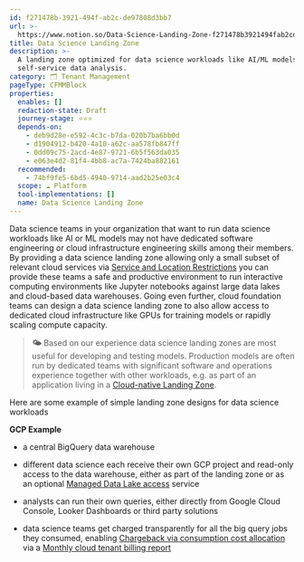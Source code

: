 ```yaml
---
id: f271478b-3921-494f-ab2c-de97808d3bb7
url: >-
  https://www.notion.so/Data-Science-Landing-Zone-f271478b3921494fab2cde97808d3bb7
title: Data Science Landing Zone
description: >-
  A landing zone optimized for data science workloads like AI/ML models and
  self-service data analysis.
category: 🗂 Tenant Management
pageType: CFMMBlock
properties:
  enables: []
  redaction-state: Draft
  journey-stage: ⭐️⭐️⭐️
  depends-on:
    - deb9d28e-e592-4c3c-b7da-020b7ba6bb0d
    - d1904912-b420-4a10-a62c-aa578fb847ff
    - 0dd09c75-2acd-4e87-9721-6b5f563da035
    - e063e4d2-81f4-4bb8-ac7a-7424ba882161
  recommended:
    - 74bf9fe5-6bd5-4940-9714-aad2b25e03c4
  scope: ☁️ Platform
  tool-implementations: []
  name: Data Science Landing Zone
---
```


Data science teams in your organization that want to run data science workloads like AI or ML models may not have dedicated software engineering or cloud infrastructure engineering skills among their members. By providing a data science landing zone allowing only a small subset of relevant cloud services via [Service and Location Restrictions](../security-and-compliance/service-and-location-restrictions.md) you can provide these teams a safe and productive environment to run interactive computing environments like Jupyter notebooks against large data lakes and cloud-based data warehouses. Going even further, cloud foundation teams can design a data science landing zone to also allow access to dedicated cloud infrastructure like GPUs for training models or rapidly scaling compute capacity. 

> **🌤️** Based on our experience data science landing zones are most useful for developing and testing models. Production models are often run by dedicated teams with significant software and operations experience together with other workloads, e.g. as part of an application living in a [Cloud-native Landing Zone](./cloud-native-landing-zone.md).

Here are some example of simple landing zone designs for data science workloads

**GCP Example**

- a central BigQuery data warehouse

- different data science each receive their own GCP project and read-only access to the data warehouse, either as part of the landing zone or as an optional [Managed Data Lake access](../service-ecosystem/managed-data-lake-access.md) service

- analysts can run their own queries, either directly from Google Cloud Console, Looker Dashboards or third party solutions

- data science teams get charged transparently for all the big query jobs they consumed, enabling [Chargeback via consumption cost allocation](../cost-management/chargeback-via-consumption-cost-allocation.md) via a [Monthly cloud tenant billing report](../cost-management/monthly-cloud-tenant-billing-report.md) 

